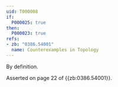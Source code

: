 ```yaml
---
uid: T000008
if:
  P000025: true
then:
  P000023: true
refs:
- zb: "0386.54001"
  name: Counterexamples in Topology
---
```


By definition.

Asserted on page 22 of {{zb:0386.54001}}.
